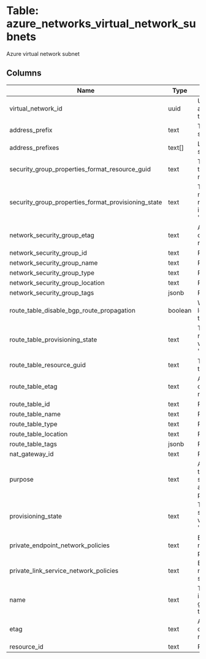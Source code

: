 
# Table: azure_networks_virtual_network_subnets
Azure virtual network subnet
## Columns
| Name        | Type           | Description  |
| ------------- | ------------- | -----  |
|virtual_network_id|uuid|Unique ID of azure_network_virtual_networks table (FK)|
|address_prefix|text|The address prefix for the subnet|
|address_prefixes|text[]|List of address prefixes for the subnet|
|security_group_properties_format_resource_guid|text|The resource GUID property of the network security group resource|
|security_group_properties_format_provisioning_state|text|The provisioning state of the network security group resource Possible values include: 'Succeeded', 'Updating', 'Deleting', 'Failed'|
|network_security_group_etag|text|A unique read-only string that changes whenever the resource is updated|
|network_security_group_id|text|Resource ID|
|network_security_group_name|text|Resource name|
|network_security_group_type|text|Resource type|
|network_security_group_location|text|Resource location|
|network_security_group_tags|jsonb|Resource tags|
|route_table_disable_bgp_route_propagation|boolean|Whether to disable the routes learned by BGP on that route table True means disable|
|route_table_provisioning_state|text|The provisioning state of the route table resource Possible values include: 'Succeeded', 'Updating', 'Deleting', 'Failed'|
|route_table_resource_guid|text|The resource GUID property of the route table|
|route_table_etag|text|A unique read-only string that changes whenever the resource is updated|
|route_table_id|text|Resource ID|
|route_table_name|text|Resource name|
|route_table_type|text|Resource type|
|route_table_location|text|Resource location|
|route_table_tags|jsonb|Resource tags|
|nat_gateway_id|text|Resource ID|
|purpose|text|A read-only string identifying the intention of use for this subnet based on delegations and other user-defined properties|
|provisioning_state|text|The provisioning state of the subnet resource Possible values include: 'Succeeded', 'Updating', 'Deleting', 'Failed'|
|private_endpoint_network_policies|text|Enable or Disable apply network policies on private end point in the subnet|
|private_link_service_network_policies|text|Enable or Disable apply network policies on private link service in the subnet|
|name|text|The name of the resource that is unique within a resource group This name can be used to access the resource|
|etag|text|A unique read-only string that changes whenever the resource is updated|
|resource_id|text|Resource ID|

